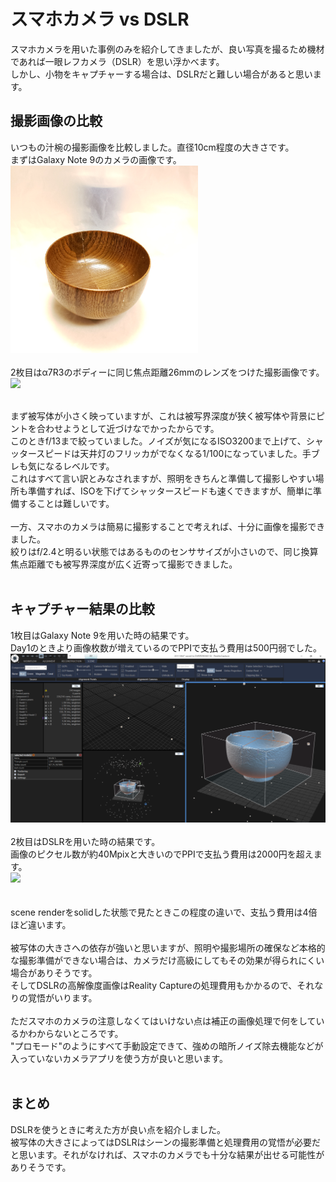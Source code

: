 # スマホカメラ vs DSLR
スマホカメラを用いた事例のみを紹介してきましたが、良い写真を撮るため機材であれば一眼レフカメラ（DSLR）を思い浮かべます。<br>
しかし、小物をキャプチャーする場合は、DSLRだと難しい場合があると思います。<br>

## 撮影画像の比較
いつもの汁椀の撮影画像を比較しました。直径10cm程度の大きさです。<br>
まずはGalaxy Note 9のカメラの画像です。<br>
<img src="https://github.com/nakanomuramoto/AdventCalendar2020MJ/blob/main/images/Day6a_2_201118_075057.jpg" width="300"><br><br>
2枚目はα7R3のボディーに同じ焦点距離26mmのレンズをつけた撮影画像です。<br>
<img src="https://github.com/nakanomuramoto/AdventCalendar2020MJ/blob/main/images/Day6a_1_201124_07144.JPG" width="300"><br><br>

まず被写体が小さく映っていますが、これは被写界深度が狭く被写体や背景にピントを合わせようとして近づけなでかったからです。<br>
このときf/13まで絞っていました。ノイズが気になるISO3200まで上げて、シャッタースピードは天井灯のフリッカがでなくなる1/100になっていました。手ブレも気になるレベルです。<br>
これはすべて言い訳とみなされますが、照明をきちんと準備して撮影しやすい場所も準備すれば、ISOを下げてシャッタースピードも速くできますが、簡単に準備することは難しいです。<br>
<br>
一方、スマホのカメラは簡易に撮影することで考えれば、十分に画像を撮影できました。<br>
絞りはf/2.4と明るい状態ではあるもののセンササイズが小さいので、同じ換算焦点距離でも被写界深度が広く近寄って撮影できました。<br>
<br>
## キャプチャー結果の比較
1枚目はGalaxy Note 9を用いた時の結果です。<br>
Day1のときより画像枚数が増えているのでPPIで支払う費用は500円弱でした。<br>
<img src="https://github.com/nakanomuramoto/AdventCalendar2020MJ/blob/main/images/Day6a_3.png" width="600"><br><br>
2枚目はDSLRを用いた時の結果です。<br>
画像のピクセル数が約40Mpixと大きいのでPPIで支払う費用は2000円を超えます。<br>
<img src="https://github.com/nakanomuramoto/AdventCalendar2020MJ/blob/main/images/Day6a_4.png" width="600"><br><br>
<br>
scene renderをsolidした状態で見たときこの程度の違いで、支払う費用は4倍ほど違います。<br>
<br>
被写体の大きさへの依存が強いと思いますが、照明や撮影場所の確保など本格的な撮影準備ができない場合は、カメラだけ高級にしてもその効果が得られにくい場合がありそうです。<br>
そしてDSLRの高解像度画像はReality Captureの処理費用もかかるので、それなりの覚悟がいります。<br><br>
ただスマホのカメラの注意しなくてはいけない点は補正の画像処理で何をしているかわからないところです。<br>
"プロモード"のようにすべて手動設定できて、強めの暗所ノイズ除去機能などが入っていないカメラアプリを使う方が良いと思います。<br>
<br>
## まとめ
DSLRを使うときに考えた方が良い点を紹介しました。<br>
被写体の大きさによってはDSLRはシーンの撮影準備と処理費用の覚悟が必要だと思います。それがなければ、スマホのカメラでも十分な結果が出せる可能性がありそうです。<br>
<br>

